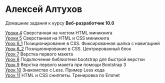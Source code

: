 # Алексей Алтухов
Домашние задания к курсу **Веб-разработчик 10.0**

[Уроки 4](https://alexeyaltukhov.github.io/Lesson_4/ "MiniCoffeeBookHTML") Сверстанная на чистом HTML миникнига  
[Уроки 5](https://alexeyaltukhov.github.io/Lesson_5/ "MiniCoffeeBook") Сверстанная на HTML и CSS миникнига  
[Урок 6_1](https://alexeyaltukhov.github.io/Lesson_6_1/ "FixedNavi") Позиционирование в CSS. Фиксированная шапка с навигацией  
[Урок 6_2](https://alexeyaltukhov.github.io/Lesson_6_2/ "CenterBox") Позиционирование в CSS. Центрированный блок  
[Урок 7](https://alexeyaltukhov.github.io/Lesson_7/ "FirstMaket") Верстка первого макета  
[Урок 8](https://alexeyaltukhov.github.io/Lesson_8/ "FirstBootstrap") Подключение библиотеки bootstrap для быстрой верстки  
[Урок 9](https://alexeyaltukhov.github.io/Lesson_9/ "FirstMaketBootstrap") Верстка первого макета при помощи Bootstrap 3  
[Урок 10](https://alexeyaltukhov.github.io/Lesson_10/ "TestLess") Знакомство с Less. Пример Less кода  
[Урок 11](https://alexeyaltukhov.github.io/Lesson_11/ "HelloSnippet") HTML и CSS сниппеты. Тренировка по Emmet    
